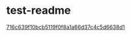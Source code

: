 test-readme
===========

[716c639f10bcb5119f0f8a1a66d37c4c5d6638d1](commit/716c639f10bcb5119f0f8a1a66d37c4c5d6638d1)

